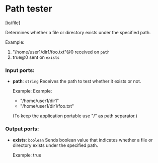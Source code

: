 # Path tester

[io/file]

Determines whether a file or directory exists under the specified path.

Example: 
1. "/home/user1/dir1/foo.txt"@0 received on `path`
2. true@0 sent on `exists`

### Input ports:

* __path__: `string`
    Receives the path to test whether it exists or not.
    
    Example:
    Example:
    - "/home/user1/dir1"
    - "/home/user1/dir1/foo.txt"
    
    (To keep the application portable use "/" as path separator.)



### Output ports:

* __exists__: `boolean`
    Sends boolean value that indicates whether a file or directory exists under the specified path.
    
    Example:
    true



